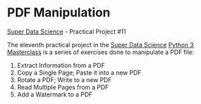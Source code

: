 # PDF Manipulation
[Super Data Science](https://www.superdatascience.com) - Practical Project #11

The eleventh practical project in the [Super Data Science](https://www.superdatascience.com) [Python 3 Masterclass](https://www.superdatascience.com/courses/python-3-programming-beginner-to-pro-masterclass) is a series of exercises done to manipulate a PDF file:

1) Extract Information from a PDF
2) Copy a Single Page; Paste it into a new PDF
3) Rotate a PDF; Write to a new PDF
4) Read Multiple Pages from a PDF
5) Add a Watermark to a PDF
